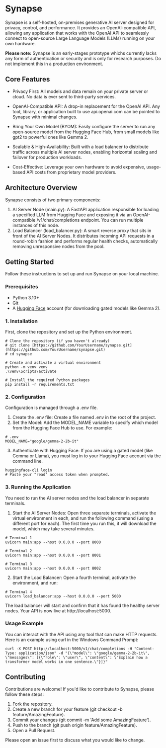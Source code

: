 # Synapse
Synapse is a self-hosted, on-premises generative AI server designed for privacy, control, and performance. It provides an OpenAI-compatible API, allowing any application that works with the OpenAI API to seamlessly connect to open-source Large Language Models (LLMs) running on your own hardware.

**Please note:** Synapse is an early-stages prototype whichs currently lacks any form of authentication or security and is only for research purposes. Do not implement this in a production environment.

## Core Features
- Privacy First: All models and data remain on your private server or cloud. No data is ever sent to third-party services.

- OpenAI-Compatible API: A drop-in replacement for the OpenAI API. Any tool, library, or application built to use api.openai.com can be pointed to Synapse with minimal changes.

- Bring Your Own Model (BYOM): Easily configure the server to run any open-source model from the Hugging Face Hub, from small models like gpt2 to powerful ones like Gemma 2.

- Scalable & High-Availability: Built with a load balancer to distribute traffic across multiple AI server nodes, enabling horizontal scaling and failover for production workloads.

- Cost-Effective: Leverage your own hardware to avoid expensive, usage-based API costs from proprietary model providers.

## Architecture Overview
Synapse consists of two primary components:

1. AI Server Node (main.py): A FastAPI application responsible for loading a specified LLM from Hugging Face and exposing it via an OpenAI-compatible /v1/chat/completions endpoint. You can run multiple instances of this node.
2. Load Balancer (load_balancer.py): A smart reverse proxy that sits in front of the AI Server Nodes. It distributes incoming API requests in a round-robin fashion and performs regular health checks, automatically removing unresponsive nodes from the pool.

## Getting Started
Follow these instructions to set up and run Synapse on your local machine.

### Prerequisites
- Python 3.10+
- Git
- A <a href="https://huggingface.co/" target="_blank">Hugging Face</a> account (for downloading gated models like Gemma 2).

### 1. Installation
First, clone the repository and set up the Python environment.
```
# Clone the repository (if you haven't already)
# git clone [https://github.com/YourUsername/synapse.git](https://github.com/YourUsername/synapse.git)
# cd synapse

# Create and activate a virtual environment
python -m venv venv
.\venv\Scripts\activate

# Install the required Python packages
pip install -r requirements.txt
```

### 2. Configuration
Configuration is managed through a .env file.

1. Create the .env file: Create a file named .env in the root of the project.
2. Set the Model: Add the MODEL_NAME variable to specify which model from the Hugging Face Hub to use. For example:
```
# .env
MODEL_NAME="google/gemma-2-2b-it"
```
3. Authenticate with Hugging Face: If you are using a gated model (like Gemma or Llama), you must log in to your Hugging Face account via the command line.
```
huggingface-cli login
# Paste your "read" access token when prompted.
```

### 3. Running the Application
You need to run the AI server nodes and the load balancer in separate terminals.

1. Start the AI Server Nodes: Open three separate terminals, activate the virtual environment in each, and run the following command (using a different port for each). The first time you run this, it will download the model, which may take several minutes.
```
# Terminal 1
uvicorn main:app --host 0.0.0.0 --port 8000

# Terminal 2
uvicorn main:app --host 0.0.0.0 --port 8001

# Terminal 3
uvicorn main:app --host 0.0.0.0 --port 8002
```
2. Start the Load Balancer: Open a fourth terminal, activate the environment, and run:
```
# Terminal 4
uvicorn load_balancer:app --host 0.0.0.0 --port 5000
```
The load balancer will start and confirm that it has found the healthy server nodes. Your API is now live at http://localhost:5000.

### Usage Example
You can interact with the API using any tool that can make HTTP requests. Here is an example using curl in the Windows Command Prompt:
```
curl -X POST http://localhost:5000/v1/chat/completions -H "Content-Type: application/json" -d "{\"model\": \"google/gemma-2-2b-it\", \"messages\": [{\"role\": \"user\", \"content\": \"Explain how a transformer model works in one sentence.\"}]}"
```

## Contributing
Contributions are welcome! If you'd like to contribute to Synapse, please follow these steps:

1. Fork the repository.
2. Create a new branch for your feature (git checkout -b feature/AmazingFeature).
3. Commit your changes (git commit -m 'Add some AmazingFeature').
4. Push to the branch (git push origin feature/AmazingFeature).
5. Open a Pull Request.

Please open an issue first to discuss what you would like to change.